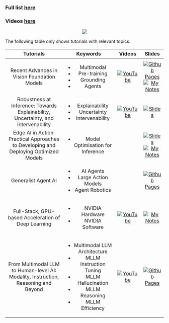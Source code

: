 ### Full list [here](https://cvpr.thecvf.com/Conferences/2024/tutorial-list)
### Videos [here](https://cvpr.thecvf.com/Conferences/2024/Videos)
<p align="center">
    <a href="#"><img src="https://i.imgur.com/waxVImv.png" style="pointer-events: none;"></a>
</p>
  
The following table only shows tutorials with relevant topics.

| Tutorials | Keywords | Videos | Slides |
|:-------------------:|:-------------------:|:-------------------:|:-------------------:|   
|Recent Advances in Vision Foundation Models | <ul><li>Multimodal<li>Pre-training<li>Grounding<li>Agents| [![YouTube](https://img.shields.io/badge/YouTube-%23FF0000.svg?style=for-the-badge&logo=YouTube&logoColor=white)](https://www.youtube.com/watch?v=7P1Nb2mFgQY&themeRefresh=1)| [![Github Pages](https://img.shields.io/badge/github%20pages-121013?style=for-the-badge&logo=github&logoColor=white)](https://vlp-tutorial.github.io/)<br> [![My Notes](https://a11ybadges.com/badge?logo=book-open&text=My_Notes)](https://github.com/HeChengHui/CVPR2024/blob/main/Materials/17June/17%20June_CVPR2024.pdf)
| Robustness at Inference: Towards Explainability, Uncertainty, and Intervenability | <ul><li>Explainability<li>Uncertainty<li>Intervenability| [![YouTube](https://img.shields.io/badge/YouTube-%23FF0000.svg?style=for-the-badge&logo=YouTube&logoColor=white)](https://www.youtube.com/watch?v=nlBhN38R8ZA)| [![Slides](https://a11ybadges.com/badge?logo=slides)](https://bpb-us-w2.wpmucdn.com/sites.gatech.edu/dist/4/3061/files/2024/06/20240617_CVPR_Robustness_Final-1.pdf)
| Edge AI in Action: Practical Approaches to Developing and Deploying Optimized Models | <ul><li>Model Optimisation for Inference| | [![Slides](https://a11ybadges.com/badge?logo=slides)](https://cvpr.thecvf.com/media/cvpr-2024/Slides/23714_yhoLlnA.pdf)<br>[![My Notes](https://a11ybadges.com/badge?logo=book-open&text=My_Notes)](https://github.com/HeChengHui/CVPR2024/blob/main/Materials/17June/17%20June_CVPR2024.pdf)
| Generalist Agent AI | <ul><li>AI Agents<li>Large Action Models<li>Agent Robotics|| [![Github Pages](https://img.shields.io/badge/github%20pages-121013?style=for-the-badge&logo=github&logoColor=white)](https://multimodalagentai.github.io/)
| Full-Stack, GPU-based Acceleration of Deep Learning | <ul><li>NVIDIA Hardware<li>NVIDIA Software| [![YouTube](https://img.shields.io/badge/YouTube-%23FF0000.svg?style=for-the-badge&logo=YouTube&logoColor=white)](https://www.youtube.com/watch?v=MewkA7CqPbY)|[![My Notes](https://a11ybadges.com/badge?logo=book-open&text=My_Notes)](https://github.com/HeChengHui/CVPR2024/blob/main/Materials/18June/18%20June_CVPR2024.pdf)
| From Multimodal LLM to Human-level AI: Modality, Instruction, Reasoning and Beyond | <ul><li>Multimodal LLM Architecture <li>MLLM Instruction Tuning<li>MLLM Hallucination<li>MLLM Reasoning<li>MLLM Efficiency|  [![YouTube](https://img.shields.io/badge/YouTube-%23FF0000.svg?style=for-the-badge&logo=YouTube&logoColor=white)](https://www.youtube.com/watch?v=7wUOESMtaVA)  | [![Github Pages](https://img.shields.io/badge/github%20pages-121013?style=for-the-badge&logo=github&logoColor=white)](https://mllm2024.github.io/CVPR2024/)
